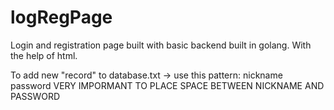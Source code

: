 # logRegPage
Login and registration page built with basic backend built in golang. With the help of html.

To add new "record" to database.txt -> use this pattern:
nickname password
VERY IMPORMANT TO PLACE SPACE BETWEEN NICKNAME AND PASSWORD
